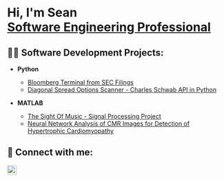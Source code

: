 <h1>Hi, I'm Sean <br/> <a href="https://www.linkedin.com/in/iamseanadams/">Software Engineering Professional</a></h1>

<h2>👨‍💻 Software Development Projects:</h2>

- <b>Python</b>
  - [Bloomberg Terminal from SEC Filings](https://github.com/engineeringsean/Bloomberg-Terminal-FA-from-SEC-Filings)
  - [Diagonal Spread Options Scanner - Charles Schwab API in Python](https://github.com/engineeringsean/Diagonal-Spread-Options-Scanner)
 
- <b>MATLAB</b>
  - [The Sight Of Music - Signal Processing Project](https://github.com/engineeringsean/The-Sight-Of-Music)
  - [Neural Network Analysis of CMR Images for Detection of Hypertrophic Cardiomyopathy](https://github.com/engineeringsean/Neural-Network-Analysis-of-CMR-Images-for-Detection-of-Hypertrophic-Cardiomyopathy-in-MATLAB)


<h2> 🤳 Connect with me:</h2>

[<img align="left" alt="SeanAdams | LinkedIn" width="22px" src="https://upload.wikimedia.org/wikipedia/commons/8/81/LinkedIn_icon.svg" />][linkedin]


[linkedin]: https://linkedin.com/in/iamseanadams

<!--
**joshmadakor1/joshmadakor1** is a ✨ _special_ ✨ repository because its `README.md` (this file) appears on your GitHub profile.

Here are some ideas to get you started:

- 🔭 I’m currently working on ...
- 🌱 I’m currently learning ...
- 👯 I’m looking to collaborate on ...
- 🤔 I’m looking for help with ...
- 💬 Ask me about ...
- 📫 How to reach me: ...
- 😄 Pronouns: ...
- ⚡ Fun fact: ...
-->
